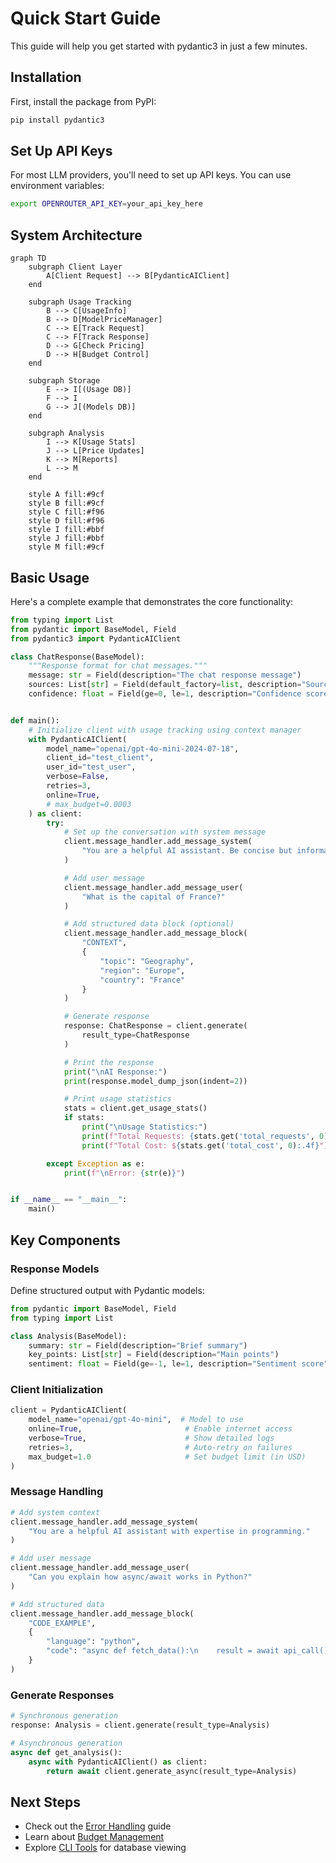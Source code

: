 # Quick Start Guide

This guide will help you get started with pydantic3 in just a few minutes.

## Installation

First, install the package from PyPI:

```bash
pip install pydantic3
```

## Set Up API Keys

For most LLM providers, you'll need to set up API keys. You can use environment variables:

```bash
export OPENROUTER_API_KEY=your_api_key_here
```


## System Architecture

```mermaid
graph TD
    subgraph Client Layer
        A[Client Request] --> B[PydanticAIClient]
    end

    subgraph Usage Tracking
        B --> C[UsageInfo]
        B --> D[ModelPriceManager]
        C --> E[Track Request]
        C --> F[Track Response]
        D --> G[Check Pricing]
        D --> H[Budget Control]
    end

    subgraph Storage
        E --> I[(Usage DB)]
        F --> I
        G --> J[(Models DB)]
    end

    subgraph Analysis
        I --> K[Usage Stats]
        J --> L[Price Updates]
        K --> M[Reports]
        L --> M
    end

    style A fill:#9cf
    style B fill:#9cf
    style C fill:#f96
    style D fill:#f96
    style I fill:#bbf
    style J fill:#bbf
    style M fill:#9cf
```


## Basic Usage

Here's a complete example that demonstrates the core functionality:

```python
from typing import List
from pydantic import BaseModel, Field
from pydantic3 import PydanticAIClient

class ChatResponse(BaseModel):
    """Response format for chat messages."""
    message: str = Field(description="The chat response message")
    sources: List[str] = Field(default_factory=list, description="Sources used in the response")
    confidence: float = Field(ge=0, le=1, description="Confidence score of the response")


def main():
    # Initialize client with usage tracking using context manager
    with PydanticAIClient(
        model_name="openai/gpt-4o-mini-2024-07-18",
        client_id="test_client",
        user_id="test_user",
        verbose=False,
        retries=3,
        online=True,
        # max_budget=0.0003
    ) as client:
        try:
            # Set up the conversation with system message
            client.message_handler.add_message_system(
                "You are a helpful AI assistant. Be concise but informative."
            )

            # Add user message
            client.message_handler.add_message_user(
                "What is the capital of France?"
            )

            # Add structured data block (optional)
            client.message_handler.add_message_block(
                "CONTEXT",
                {
                    "topic": "Geography",
                    "region": "Europe",
                    "country": "France"
                }
            )

            # Generate response
            response: ChatResponse = client.generate(
                result_type=ChatResponse
            )

            # Print the response
            print("\nAI Response:")
            print(response.model_dump_json(indent=2))

            # Print usage statistics
            stats = client.get_usage_stats()
            if stats:
                print("\nUsage Statistics:")
                print(f"Total Requests: {stats.get('total_requests', 0)}")
                print(f"Total Cost: ${stats.get('total_cost', 0):.4f}")

        except Exception as e:
            print(f"\nError: {str(e)}")


if __name__ == "__main__":
    main()
```

## Key Components

### Response Models

Define structured output with Pydantic models:

```python
from pydantic import BaseModel, Field
from typing import List

class Analysis(BaseModel):
    summary: str = Field(description="Brief summary")
    key_points: List[str] = Field(description="Main points")
    sentiment: float = Field(ge=-1, le=1, description="Sentiment score")
```

### Client Initialization

```python
client = PydanticAIClient(
    model_name="openai/gpt-4o-mini",  # Model to use
    online=True,                       # Enable internet access
    verbose=True,                      # Show detailed logs
    retries=3,                         # Auto-retry on failures
    max_budget=1.0                     # Set budget limit (in USD)
)
```

### Message Handling

```python
# Add system context
client.message_handler.add_message_system(
    "You are a helpful AI assistant with expertise in programming."
)

# Add user message
client.message_handler.add_message_user(
    "Can you explain how async/await works in Python?"
)

# Add structured data
client.message_handler.add_message_block(
    "CODE_EXAMPLE",
    {
        "language": "python",
        "code": "async def fetch_data():\n    result = await api_call()\n    return result"
    }
)
```

### Generate Responses

```python
# Synchronous generation
response: Analysis = client.generate(result_type=Analysis)

# Asynchronous generation
async def get_analysis():
    async with PydanticAIClient() as client:
        return await client.generate_async(result_type=Analysis)
```

## Next Steps

- Check out the [Error Handling](../core-concepts/error-handling.md) guide
- Learn about [Budget Management](../core-concepts/budget-management.md)
- Explore [CLI Tools](../cli.md) for database viewing
